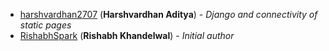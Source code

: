 <!-- Please use this format to add your contributions to this file -->
<!-- [SocialUsernameName](Profile-Url) (**Your Name**) - _Description of your contribution in a few words_ -->
<!-- APNA NAME ADD KARDE IDHAR SAME MERE JAISA FORMAT @HARSH-->
- [harshvardhan2707](https://github.com/harshvardhan2707) (**Harshvardhan Aditya**) - _Django and connectivity of static pages_
- [RishabhSpark](https://github.com/RishabhSpark/) (**Rishabh Khandelwal**) - _Initial author_
